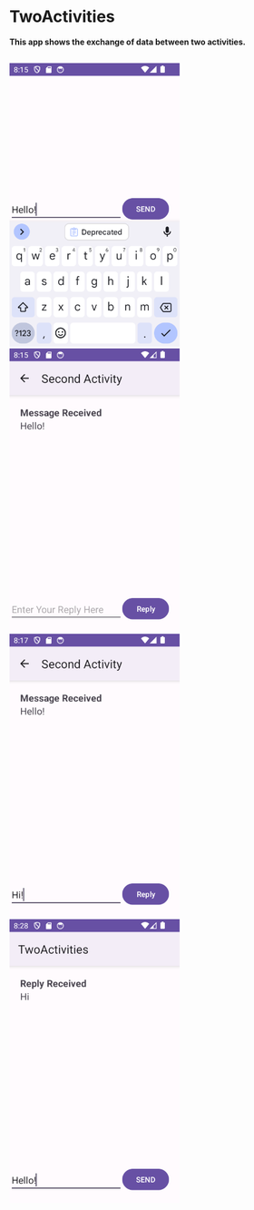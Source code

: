 # TwoActivities
**This app shows the exchange of data between two activities.**
##
<img src="screenshots/Screenshot_20230716_231504.png" width="300"/>

<img src="screenshots/Screenshot_20230716_231549.png" width="300"/>

<img src="screenshots/Screenshot_20230716_231726.png" width="300"/>

<img src="screenshots/Screenshot_20230716_232813.png" width="300"/>
